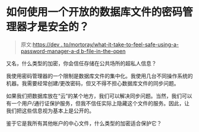 # 如何使用一个开放的数据库文件的密码管理器才是安全的？

> 原文:[https://dev . to/mortoray/what-it-take-to-feel-safe-using-a-password-manager-a-d b-file-in-the-open](https://dev.to/mortoray/what-would-it-take-to-feel-safe-using-a-password-manager-with-a-db-file-in-the-open)

又名，什么类型的加密，你会信任存储在公共场所的超私人信息？

我使用密码管理器的一个限制是数据库文件的集中化。我使用几台不同操作系统的机器。我需要经常创建/更改密码，但又不得不担心数据库文件的同步问题。

如果我们把数据库放在“云”的某个地方，我们可以解决同步问题。当然，我们可以有一个用户/通行证保护服务，但我不信任实际上隐藏这个文件的服务。因此，让我们把这些信息视为基本上是公开的。

鉴于它是我所有其他帐户的中心文件，什么类型的加密适合保护它？